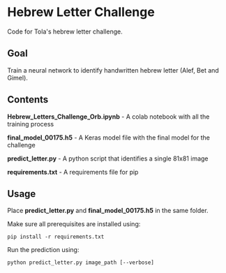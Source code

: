 # Hebrew Letter Challenge
Code for Tola's hebrew letter challenge.

## Goal
Train a neural network to identify handwritten hebrew letter (Alef, Bet and Gimel).

## Contents
**Hebrew_Letters_Challenge_Orb.ipynb** - A colab notebook with all the training process

**final_model_00175.h5** - A Keras model file with the final model for the challenge

**predict_letter.py** - A python script that identifies a single 81x81 image

**requirements.txt** - A requirements file for pip

## Usage
Place **predict_letter.py** and **final_model_00175.h5** in the same folder.

Make sure all prerequisites are installed using:

`pip install -r requirements.txt`

Run the prediction using:

`python predict_letter.py image_path [--verbose]`
